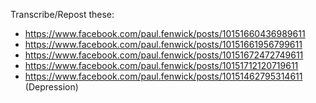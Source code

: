 Transcribe/Repost these:

* https://www.facebook.com/paul.fenwick/posts/10151660436989611
* https://www.facebook.com/paul.fenwick/posts/10151661956799611
* https://www.facebook.com/paul.fenwick/posts/10151672472749611
* https://www.facebook.com/paul.fenwick/posts/10151712120719611
* https://www.facebook.com/paul.fenwick/posts/10151462795314611 (Depression)
